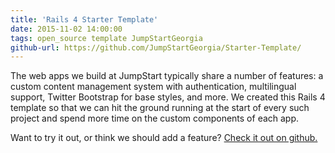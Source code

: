 ```yaml
---
title: 'Rails 4 Starter Template'
date: 2015-11-02 14:00:00
tags: open_source template JumpStartGeorgia
github-url: https://github.com/JumpStartGeorgia/Starter-Template/
---
```

The web apps we build at JumpStart typically share a number of features: a custom content management system with authentication, multilingual support, Twitter Bootstrap for base styles, and more. We created this Rails 4 template so that we can hit the ground running at the start of every such project and spend more time on the custom components of each app.

Want to try it out, or think we should add a feature? [Check it out on github.]({{page.github-url}})
